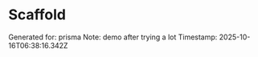 # Scaffold

Generated for: prisma
Note: demo after trying a lot
Timestamp: 2025-10-16T06:38:16.342Z

